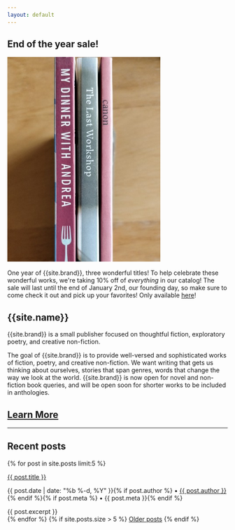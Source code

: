 ```yaml
---
layout: default
---
```


<div class="promo">
<h2>End of the year sale!</h2>

<div class="col-40"><img src="/images/news/2018-sale.jpg" alt="Hybrid's three 2018 titles" /></div>
<div class="col-60"><p>One year of {{site.brand}}, three wonderful titles! To help celebrate these wonderful works, we're taking 10% off of <em>everything</em> in our catalog! The sale will last until the end of January 2nd, our founding day, so make sure to come check it out and pick up your favorites! Only available <a href="/2018/12/31/end-of-year-sale/">here</a>!</p></div>
</div>

<div class="hero">
<h2>{{site.name}}</h2>

<p>{{site.brand}} is a small publisher focused on thoughtful fiction, exploratory poetry, and creative non-fiction.</p>
</div>

<div class="col-60"><p>The goal of {{site.brand}} is to provide well-versed and sophisticated works of fiction, poetry, and creative non-fiction. We want writing that gets us thinking about ourselves, stories that span genres, words that change the way we look at the world. {{site.brand}} is now open for novel and non-fiction book queries, and will be open soon for shorter works to be included in anthologies.</p></div>
<div class="col-40"><h2 class="announcement"><a href="/submit">Learn More</a></h2></div>

-----

## Recent posts
{% for post in site.posts limit:5 %}
<div class="post-list">
    <p><a class="post-link" href="{{ post.url }}">{{ post.title }}</a></p>
    <p class="post-meta">{{ post.date | date: "%b %-d, %Y" }}{% if post.author %} &bullet; <a href="/editors#{{ post.author }}">{{ post.author }}</a>{% endif %}{% if post.meta %} &bullet; {{ post.meta }}{% endif %}</p>
    {{ post.excerpt }}
</div>
{% endfor %}
{% if site.posts.size > 5 %}
<a href="/updates">Older posts</a>
{% endif %}
